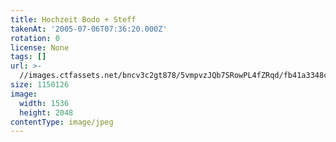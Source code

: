 ```yaml
---
title: Hochzeit Bodo + Steff
takenAt: '2005-07-06T07:36:20.000Z'
rotation: 0
license: None
tags: []
url: >-
  //images.ctfassets.net/bncv3c2gt878/5vmpvzJQb7SRowPL4fZRqd/fb41a3348ce560dfa5da0f57c8785e84/hochzeit-bodo--steff_4559742561_o
size: 1150126
image:
  width: 1536
  height: 2048
contentType: image/jpeg
---
```


